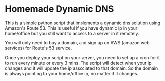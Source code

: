 Homemade Dynamic DNS
===============

This is a simple python script that implements a dynamic dns solution using Amazon's Route 53. This is useful if you have dynamic ip in your home/office but you still want to access to a server in it remotely.

You will only need to buy a domain, and sign up on AWS (amazon web services) for Route's 53 service.

Once you deploy your script on your server, you need to set up a cron for it to run every minute or every 3 mins. The script will detect when your ip changes and it will update the ip associated to that domain. So the domain is always pointing to your home/office ip, no matter if it changes.




